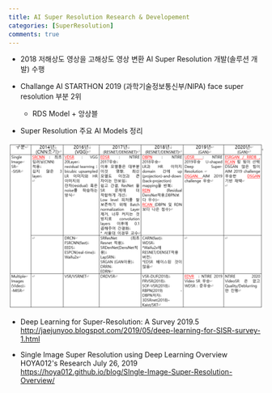 ```yaml
---
title: AI Super Resolution Research & Developement   
categories: [SuperResolution]
comments: true
---
```


* 2018 저해상도 영상을 고해상도 영상 변환 AI Super Resolution 개발(솔루션 개발) 수행 

* Challange AI STARTHON 2019 (과학기술정보통신부/NIPA) face super resolution 부분 2위   
  * RDS Model + 앙상블 

* Super Resolution 주요 AI Models 정리 
<img src="/images/srmodels.png" />

* Deep Learning for Super-Resolution: A Survey  2019.5   
<http://jaejunyoo.blogspot.com/2019/05/deep-learning-for-SISR-survey-1.html>

* Single Image Super Resolution using Deep Learning Overview HOYA012's Research July 26, 2019    
<https://hoya012.github.io/blog/SIngle-Image-Super-Resolution-Overview/>




